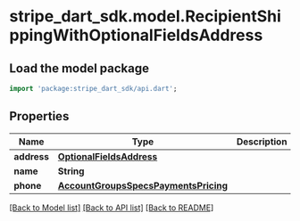 # stripe_dart_sdk.model.RecipientShippingWithOptionalFieldsAddress

## Load the model package
```dart
import 'package:stripe_dart_sdk/api.dart';
```

## Properties
Name | Type | Description | Notes
------------ | ------------- | ------------- | -------------
**address** | [**OptionalFieldsAddress**](OptionalFieldsAddress.md) |  | 
**name** | **String** |  | 
**phone** | [**AccountGroupsSpecsPaymentsPricing**](AccountGroupsSpecsPaymentsPricing.md) |  | [optional] 

[[Back to Model list]](../README.md#documentation-for-models) [[Back to API list]](../README.md#documentation-for-api-endpoints) [[Back to README]](../README.md)


